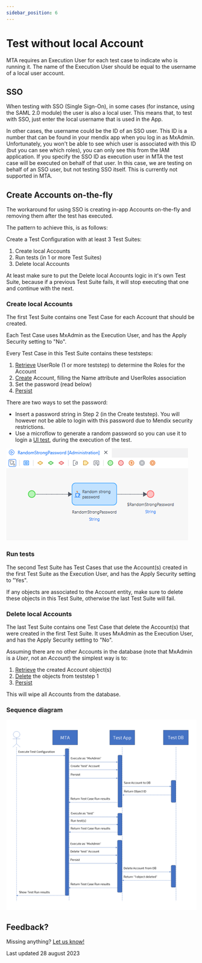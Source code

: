 ```yaml
---
sidebar_position: 6
---
```


# Test without local Account

MTA requires an Execution User for each test case to indicate who is running it. The name of the Execution User should be equal to the username of a local user account. 

## SSO

When testing with SSO (Single Sign-On), in some cases (for instance, using the SAML 2.0 module) the user is also a local user. This means that, to test with SSO, just enter the local username that is used in the App.

In other cases, the username could be the ID of an SSO user. This ID is a number that can be found in your mendix app when you log in as MxAdmin. Unfortunately, you won't be able to see which user is associated with this ID (but you can see which roles), you can only see this from the IAM application.
If you specify the SSO ID as execution user in MTA the test case will be executed on behalf of that user. 
In this case, we are testing on behalf of an SSO user, but not testing SSO itself. This is currently not supported in MTA.

## Create Accounts on-the-fly

The workaround for using SSO is creating in-app Accounts on-the-fly and removing them after the test has executed.

The pattern to achieve this, is as follows:

Create a Test Configuration with at least 3 Test Suites:
1. Create local Accounts
2. Run tests (in 1 or more Test Suites)
3. Delete local Accounts

At least make sure to put the Delete local Accounts logic in it's own Test Suite, because if a previous Test Suite fails, it will stop executing that one and continue with the next.

### Create local Accounts

The first Test Suite contains one Test Case for each Account that should be created.

Each Test Case uses MxAdmin as the Execution User, and has the Apply Security setting to "No".

Every Test Case in this Test Suite contains these teststeps:
1. [Retrieve](../../../Teststep/retrieve) UserRole (1 or more teststep) to determine the Roles for the Account
2. [Create](../../../Teststep/create) Account, filling the Name attribute and UserRoles association
3. Set the password (read below)
4. [Persist](../../../Teststep/persist)

There are two ways to set the password:
- Insert a password string in Step 2 (in the Create teststep). You will however not be able to login with this password due to Mendix security restrictions.
- Use a microflow to generate a random password so you can use it to login a [UI test](test-ui-with-mta), during the execution of the test.

![RandomStrongPassword microflow](../images/random_password.png)

### Run tests

The second Test Suite has Test Cases that use the Account(s) created in the first Test Suite as the Execution User, and has the Apply Security setting to "Yes".

If any objects are associated to the Account entity, make sure to delete these objects in this Test Suite, otherwise the last Test Suite will fail.

### Delete local Accounts

The last Test Suite contains one Test Case that delete the Account(s) that were created in the first Test Suite. It uses MxAdmin as the Execution User, and has the Apply Security setting to "No".

Assuming there are no other Accounts in the database (note that MxAdmin is a *User*, not an *Account*) the simplest way is to:
1. [Retrieve](../../../Teststep/retrieve) the created Account object(s)
2. [Delete](../../../Teststep/delete) the objects from teststep 1
5. [Persist](../../../Teststep/persist)

This will wipe all Accounts from the database. 

### Sequence diagram

![Sequence diagram of on-the-fly Account creation](../images/sequence.png)

## Feedback?
Missing anything? [Let us know!](mailto:support@menditect.com)

Last updated 28 august 2023